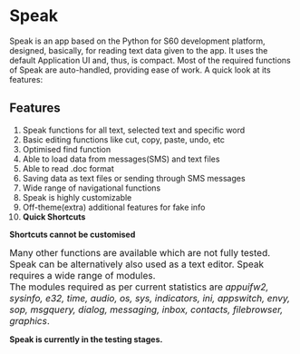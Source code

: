 # Speak #

Speak is an app based on the Python for S60 development platform, designed, basically, for reading text data given to the app. It uses the default Application UI and, thus, is compact. Most of the required functions of Speak are auto-handled, providing ease of work.
A quick look at its features:

## Features ##
  1. Speak functions for all text, selected text and specific word
  1. Basic editing functions like cut, copy, paste, undo, etc
  1. Optimised find function
  1. Able to load data from messages(SMS) and text files
  1. Able to read .doc format
  1. Saving data as text files or sending through SMS messages
  1. Wide range of navigational functions
  1. Speak is highly customizable
  1. Off-theme(extra) additional features for fake info
  1. **Quick Shortcuts**

**Shortcuts cannot be customised**

<font size='3'>Many other functions are available which are not fully tested. Speak can be alternatively also used as a text editor. Speak requires a wide range of modules.<br>
The modules required as per current statistics are <i>appuifw2, sysinfo, e32, time, audio, os, sys, indicators, ini, appswitch, envy, sop, msgquery, dialog, messaging, inbox, contacts, filebrowser, graphics</i>.</font>

**Speak is currently in the testing stages.**